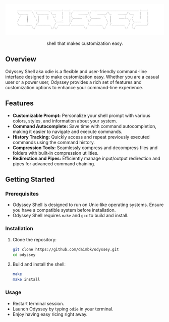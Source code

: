 <div align="center">
    <img src="./assets/ascii.png">
    <p>shell that makes customization easy.</p>
</div>

## Overview

Odyssey Shell aka odie is a flexible and user-friendly command-line interface designed to make customization easy. Whether you are a casual user or a power user, Odyssey provides a rich set of features and customization options to enhance your command-line experience.

## Features

- **Customizable Prompt:** Personalize your shell prompt with various colors, styles, and information about your system.
- **Command Autocomplete:** Save time with command autocompletion, making it easier to navigate and execute commands.
- **History Tracking:** Quickly access and repeat previously executed commands using the command history.
- **Compression Tools:** Seamlessly compress and decompress files and folders with built-in compression utilities.
- **Redirection and Pipes:** Efficiently manage input/output redirection and pipes for advanced command chaining.

## Getting Started

### Prerequisites

- Odyssey Shell is designed to run on Unix-like operating systems. Ensure you have a compatible system before installation.
- Odyssey Shell requires `make` and `gcc` to build and install.

### Installation

1. Clone the repository:

    ```bash
    git clone https://github.com/daimbk/odyssey.git
    cd odyssey
    ```

2. Build and install the shell:

    ```bash
    make
    make install
    ```

### Usage

- Restart terminal session.
- Launch Odyssey by typing `odie` in your terminal.
- Enjoy having easy ricing right away.
